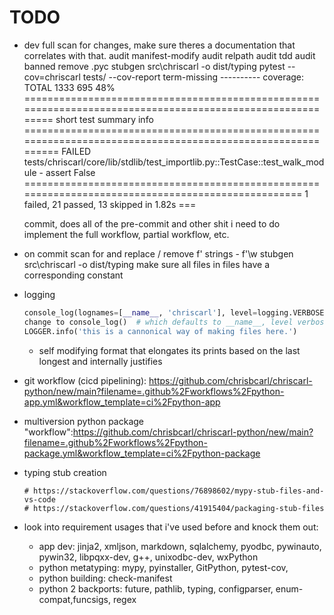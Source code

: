 # TODO
- dev
    full
        scan for changes, make sure theres a documentation that correlates with that.
        audit manifest-modify
        audit relpath
        audit tdd
        audit banned
        remove .pyc
        stubgen src\chriscarl -o dist/typing
        pytest --cov=chriscarl tests/ --cov-report term-missing
            ---------- coverage:
            TOTAL                                            1333    695    48%
            =========================================================================================================== short test summary info ============================================================================================================
            FAILED tests/chriscarl/core/lib/stdlib/test_importlib.py::TestCase::test_walk_module - assert False
            =================================================================================================== 1 failed, 21 passed, 13 skipped in 1.82s ===

    commit, does all of the pre-commit and other shit i need to do
    implement the full workflow, partial workflow, etc.
- on commit
    scan for and replace / remove
        f' strings - f'\w
    stubgen src\chriscarl -o dist/typing
    make sure all files in files have a corresponding constant
- logging
    ```python
    console_log(lognames=[__name__, 'chriscarl'], level=logging.VERBOSE)  # pylint: disable=no-member
    change to console_log()  # which defaults to __name__, level verbose
    LOGGER.info('this is a cannonical way of making files here.')
    ```
    - self modifying format that elongates its prints based on the last longest and internally justifies
- git workflow (cicd pipelining): https://github.com/chrisbcarl/chriscarl-python/new/main?filename=.github%2Fworkflows%2Fpython-app.yml&workflow_template=ci%2Fpython-app
- multiversion python package "workflow":https://github.com/chrisbcarl/chriscarl-python/new/main?filename=.github%2Fworkflows%2Fpython-package.yml&workflow_template=ci%2Fpython-package


- typing stub creation
    ```
    # https://stackoverflow.com/questions/76898602/mypy-stub-files-and-vs-code
    # https://stackoverflow.com/questions/41915404/packaging-stub-files
    ```
- look into requirement usages that i've used before and knock them out:
    - app dev: jinja2, xmljson, markdown, sqlalchemy, pyodbc, pywinauto, pywin32, libpqxx-dev, g++, unixodbc-dev, wxPython
    - python metatyping: mypy, pyinstaller, GitPython, pytest-cov,
    - python building: check-manifest
    - python 2 backports: future, pathlib, typing, configparser, enum-compat,funcsigs, regex